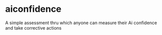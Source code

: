 # aiconfidence
A simple assessment thru which anyone can measure their Ai confidence and take corrective actions
